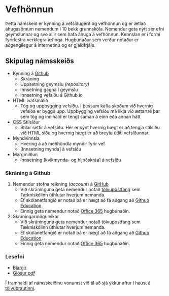 # Vefhönnun

Þetta námskeið er kynning á vefsíðugerð og vefhönnun og er ætlað áhugasömum nemendum í 10 bekk grunnskóla. Nemendur geta nýtt sér efni geymslunnar og svo allir sem hafa áhuga á vefhönnun. Kennslan er í formi fyrirlestra verklegra æfinga. Hugbúnaður sem verður notaður er aðgengilegur á internetinu og er gjaldfrjáls.

## Skipulag námsskeiðs

* Kynning á [Github](https://github.com/)
  * Skráning
  * Uppsetning geymslu _(repository)_
  * Innsetning gagna í geymslu
  * Innsetning vefsíðu á Github.io
* HTML ívafsmálið
  * Tög og uppbygging vefsíðu. Í þessum kafla skoðum við hvernig vefsíða er byggð upp. Uppbygging vefsíðu má líkja við ættartré þar sem tög og innihald er tengt saman á einn eða annan hátt
* CSS Stílsíður
  * Stílar settir á vefsíðu. Hér er sýnt hvernig hægt er að tengja stílsíðu við HTML síðu og hvernig hægt er að breyta útliti vefsíðunnar.
* Myndvinnsla
  * Hvering á að meðhöndla myndir fyrir vef
  * [Innsetning mynda] á vefsíðu
* Margmiðlun
  * Innsetning [kvikmynda- og hljóðskráa] á vefsíðu

### Skráning á Github 

1. Nemendur stofna reikning (_account_) á [GitHub](https://github.com/)
   * Við skráninguna geta nemendur notað [tölvupóstfang](https://tskoli.is/tolvuthjonusta/skolanetfang/) sem Tækniskólinn úthlutar hverjum nemanda. 
   * Ef skólanetfangið er notað þá er hægt að fá aðgang að [Github Education](https://education.github.com/pack)
   * Einnig geta nemendur notað [Office 365](https://tskoli.is/tolvuthjonusta/office-og-adobe/) hugbúnaðin. 
2. Skráningarmöguleikar
    * Við skráninguna geta nemendur notað [tölvupóstfang](https://tskoli.is/tolvuthjonusta/skolanetfang/) sem Tækniskólinn úthlutar hverjum nemanda. 
    * Ef skólanetfangið er notað þá er hægt að fá aðgang að [Github Education](https://education.github.com/pack)
    * Einnig geta nemendur notað [Office 365](https://tskoli.is/tolvuthjonusta/office-og-adobe/) hugbúnaðin.

### Lesefni 

* [Bjargir](https://github.com/vefgrunnur/Verkefnayfirlit/wiki/)
* [Glósur _pdf_](https://github.com/vefgrunnur/vefgrunnur.github.io/tree/master/Lesefni)

Í framhaldi af námsskeiðinu vonumst við til að sjá ykkur aftur í haust á [tölvubrautinni](https://tskoli.github.io/).